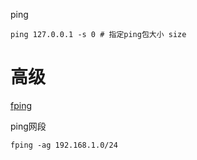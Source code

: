 ping

```
ping 127.0.0.1 -s 0 # 指定ping包大小 size
```

# 高级

[fping](https://en.wikipedia.org/wiki/Ping_sweep)

ping网段

    fping -ag 192.168.1.0/24
